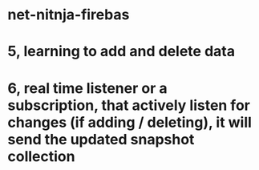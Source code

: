 # net-nitnja-firebas

# 5, learning to add and delete data

# 6, real time listener or a subscription, that actively listen for changes (if adding / deleting), it will send the updated snapshot collection